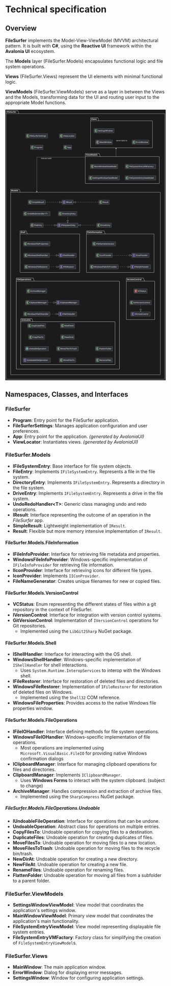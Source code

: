 # Technical specification

## Overview
**FileSurfer** implements the Model-View-ViewModel (MVVM) architectural pattern.
It is built with **C#**, using the **Reactive UI** framework within the **Avalonia UI** ecosystem.

The **Models** layer (FileSurfer.Models) encapsulates functional logic and file system operations. 

**Views** (FileSurfer.Views) represent the UI elements with minimal functional logic.

**ViewModels** (FileSurfer.ViewModels) serve as a layer in between the Views and the Models, 
transforming data for the UI and routing user input to the appropriate Model functions.

![Namespaces, Classes, and Interfaces](assets/class-composition.svg)

## Namespaces, Classes, and Interfaces

### FileSurfer
- **Program**: Entry point for the FileSurfer application.
- **FileSurferSettings**: Manages application configuration and user preferences.
- **App**: Entry point for the application. *(generated by AvaloniaUI)*
- **ViewLocator**: Instantiates views. *(generated by AvaloniaUI)*

### FileSurfer.Models 
- **IFileSystemEntry**: Base interface for file system objects.
- **FileEntry**: Implements `IFileSystemEntry`. Represents a file in the file system.
- **DirectoryEntry**: Implements `IFileSystemEntry`. Represents a directory in the file system.
- **DriveEntry**: Implements `IFileSystemEntry`. Represents a drive in the file system.
- **UndoRedoHandler\<T\>**: Generic class managing undo and redo operations.
- **IResult**: Interface representing the outcome of an operation in the *FileSurfer* app.
- **SimpleResult**: Lightweight implementation of `IResult`.
- **Result**: Flexible but more memory intensive implementation of `IResult`.

#### FileSurfer.Models.FileInformation
- **IFileInfoProvider**: Interface for retrieving file metadata and properties.
- **WindowsFileInfoProvider**: Windows-specific implementation of `IFileInfoProvider` for retrieving file information.
- **IIconProvider**: Interface for retrieving icons for different file types.
- **IconProvider**: Implements `IIConProvider`.
- **FileNameGenerator**: Creates unique filenames for new or copied files.

#### FileSurfer.Models.VersionControl
- **VCStatus**: Enum representing the different states of files within a git repository in the context of FileSurfer.
- **IVersionControl**: Interface for integration with version control systems.
- **GitVersionControl**: Implementation of `IVersionControl` operations for Git repositories.
    - Implemented using the `LibGit2Sharp` NuGet package.

#### FileSurfer.Models.Shell
- **IShellHandler**: Interface for interacting with the OS shell.
- **WindowsShellHandler**: Windows-specific implementation of `IShellHandler` for shell interactions.
    - Uses `System.Runtime.InteropServices` to interop with the Windows shell.
- **IFileRestorer**: Interface for restoration of deleted files and directories.
- **WindowsFileRestorer**: Implementation of `IFileRestorer` for restoration of deleted files on Windows.
    - Implemented using the `Shell32` COM reference.
- **WindowsFileProperties**: Provides access to the native Windows file properties window.

#### FileSurfer.Models.FileOperations
- **IFileIOHandler**: Interface defining methods for file system operations.
- **WindowsFileIOHandler**: Windows-specific implementation of file operations.
    - Most operations are implemented using `Microsoft.VisualBasic.FileIO` for providing native Windows confirmation dialogs
- **IClipboardManager**: Interface for managing clipboard operations for files and directories.
- **ClipboardManager**: Implements `IClipboardManager`.
    - Uses **Windows Forms** to interact with the system clipboard. (subject to change)
- **ArchiveManager**: Handles compression and extraction of archive files.
    - Implemented using the `SharpCompress` NuGet package.

##### FileSurfer.Models.FileOperations.Undoable
- **IUndoableFileOperation**: Interface for operations that can be undone.
- **UndoableOperation**: Abstract class for operations on multiple entries.
- **CopyFilesTo**: Undoable operation for copying files to a destination.
- **DuplicateFiles**: Undoable operation for creating duplicates of files.
- **MoveFilesTo**: Undoable operation for moving files to a new location.
- **MoveFilesToTrash**: Undoable operation for moving files to the recycle bin/trash.
- **NewDirAt**: Undoable operation for creating a new directory.
- **NewFileAt**: Undoable operation for creating a new file.
- **RenameFiles**: Undoable operation for renaming files.
- **FlattenFolder**: Undoable operation for moving all files from a subfolder to a parent folder.

### FileSurfer.ViewModels 
- **SettingsWindowViewModel**: View model that coordinates the application's settings window.
- **MainWindowViewModel**: Primary view model that coordinates the application's main functionality.
- **FileSystemEntryViewModel**: View model representing displayable file system entries.
- **FileSystemEntryVMFactory**: Factory class for simplifying the creation of `FileSystemEntryViewModel`s.

### FileSurfer.Views 
- **MainWindow**: The main application window.
- **ErrorWindow**: Dialog for displaying error messages.
- **SettingsWindow**: Window for configuring application settings.